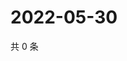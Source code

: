# 2022-05-30

共 0 条

<!-- BEGIN WEIBO -->
<!-- 最后更新时间 Mon May 30 2022 11:54:09 GMT+0800 (China Standard Time) -->

<!-- END WEIBO -->
